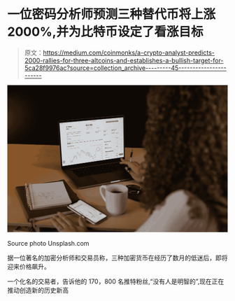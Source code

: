 # 一位密码分析师预测三种替代币将上涨 2000%,并为比特币设定了看涨目标

> 原文：<https://medium.com/coinmonks/a-crypto-analyst-predicts-2000-rallies-for-three-altcoins-and-establishes-a-bullish-target-for-5ca28f9976ac?source=collection_archive---------45----------------------->

![](img/d54e1b722f50c9a0855fb477ecc1f678.png)

Source photo Unsplash.com

据一位著名的加密分析师和交易员称，三种加密货币在经历了数月的低迷后，即将迎来价格飙升。

一个化名的交易者，告诉他的 170，800 名推特粉丝,“没有人是明智的”,现在正在推动创造新的历史新高